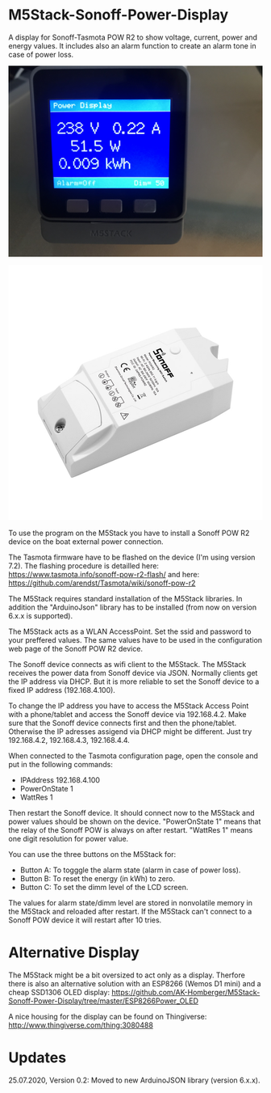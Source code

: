 # M5Stack-Sonoff-Power-Display
A display for Sonoff-Tasmota POW R2 to show voltage, current, power and energy values.
It includes also an alarm function to create an alarm tone in case of power loss.

![Display1](https://github.com/AK-Homberger/M5Stack-Sonoff-Power-Display/blob/master/IMG_1278.JPG)

![Display2](https://github.com/AK-Homberger/M5Stack-Sonoff-Power-Display/blob/master/pow-r2-04_2.jpg)

To use the program on the M5Stack you have to install a Sonoff POW R2 device on the boat external power connection.

The Tasmota firmware have to be flashed on the device (I'm using version 7.2). The flashing procedure is detailled here: https://www.tasmota.info/sonoff-pow-r2-flash/ and here: https://github.com/arendst/Tasmota/wiki/sonoff-pow-r2

The M5Stack requires standard installation of the M5Stack libraries. In addition the "ArduinoJson" library has to be installed (from now on version 6.x.x is supported).

The M5Stack acts as a WLAN AccessPoint. Set the ssid and password to your preffered values. The same values have to be used in the configuration web page of the Sonoff POW R2 device.

The Sonoff device connects as wifi client to the M5Stack. The M5Stack receives the power data from Sonoff device via JSON. 
Normally clients get the IP address via DHCP. But it is more reliable to set the Sonoff device to a fixed IP address (192.168.4.100).

To change the IP address you have to access the M5Stack Access Point with a phone/tablet and access the Sonoff device via 192.168.4.2. Make sure that the Sonoff device connects first and then the phone/tablet. Otherwise the IP adresses assigend via DHCP might be different. Just try 192.168.4.2, 192.168.4.3, 192.168.4.4.

When connected to the Tasmota configuration page, open the console and put in the following commands:

- IPAddress 192.168.4.100
- PowerOnState 1
- WattRes 1

Then restart the Sonoff device. It should connect now to the M5Stack and power values should be shown on the device.
"PowerOnState 1" means that the relay of the Sonoff POW is always on after restart. "WattRes 1" means one digit resolution for power value.

You can use the three buttons on the M5Stack for:

- Button A: To togggle the alarm state (alarm in case of power loss).
- Button B: To reset the energy (in kWh) to zero.
- Button C: To set the dimm level of the LCD screen.

The values for alarm state/dimm level are stored in nonvolatile memory in the M5Stack and reloaded after restart.
If the M5Stack can't connect to a Sonoff POW device it will restart after 10 tries. 

# Alternative Display
The M5Stack might be a bit oversized to act only as a display. 
Therfore there is also an alternative solution with an ESP8266 (Wemos D1 mini) and a cheap SSD1306 OLED display:
https://github.com/AK-Homberger/M5Stack-Sonoff-Power-Display/tree/master/ESP8266Power_OLED

A nice housing for the display can be found on Thingiverse: http://www.thingiverse.com/thing:3080488


# Updates
25.07.2020, Version 0.2: Moved to new ArduinoJSON library (version 6.x.x).

